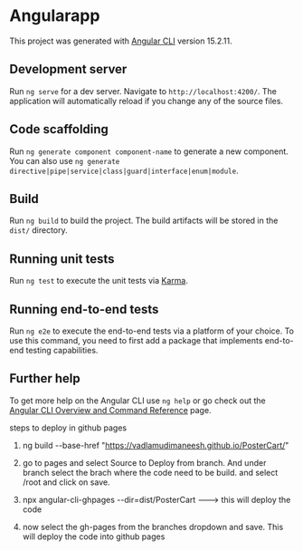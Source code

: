 # Angularapp

This project was generated with [Angular CLI](https://github.com/angular/angular-cli) version 15.2.11.

## Development server

Run `ng serve` for a dev server. Navigate to `http://localhost:4200/`. The application will automatically reload if you change any of the source files.

## Code scaffolding

Run `ng generate component component-name` to generate a new component. You can also use `ng generate directive|pipe|service|class|guard|interface|enum|module`.

## Build

Run `ng build` to build the project. The build artifacts will be stored in the `dist/` directory.

## Running unit tests

Run `ng test` to execute the unit tests via [Karma](https://karma-runner.github.io).

## Running end-to-end tests

Run `ng e2e` to execute the end-to-end tests via a platform of your choice. To use this command, you need to first add a package that implements end-to-end testing capabilities.

## Further help

To get more help on the Angular CLI use `ng help` or go check out the [Angular CLI Overview and Command Reference](https://angular.io/cli) page.



steps to deploy in github pages
1.  ng build --base-href "https://vadlamudimaneesh.github.io/PosterCart/"

2.  go to pages and select Source to Deploy from branch. And under branch select the brach where the code need to be build. and select /root and click on save.

3.  npx angular-cli-ghpages --dir=dist/PosterCart   ---> this will deploy the code

3. now select the gh-pages from the branches dropdown and save. This will deploy the code into github pages